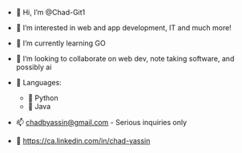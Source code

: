 - 👋 Hi, I’m @Chad-Git1
- 👀 I’m interested in web and app development, IT and much more!
- 🌱 I’m currently learning GO
- 💞️ I’m looking to collaborate on web dev, note taking software, and possibly ai

- 📖 Languages:
  -  🐍 Python
  -  🍵 Java

- 📫 chadbyassin@gmail.com
      - Serious inquiries only
- 🔗 https://ca.linkedin.com/in/chad-yassin

<!---
Chad-Git1/Chad-Git1 is a ✨ special ✨ repository because its `README.md` (this file) appears on your GitHub profile.
You can click the Preview link to take a look at your changes.
--->
